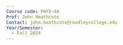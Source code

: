 ```yaml
---
Course code: PHYS-4A
Prof: John Heathcote
Contact: john.heathcote@reedleycollege.edu
Year/Semester:
  - Fall 2024
---
```

